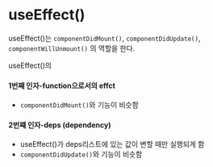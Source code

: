 # useEffect()
useEffect()는 `componentDidMount()`, `componentDidUpdate()`, `componentWillUnmount()` 의 역할을 한다.

useEffect()의
#### 1번째 인자-function으로서의 effct
- `componentDidMount()`와 기능이 비슷함
#### 2번쨰 인자-deps (dependency)
- useEffect()가 deps리스트에 있는 값이 변할 때만 실행되게 함
- `componentDidUpdate()`와 기능이 비슷함